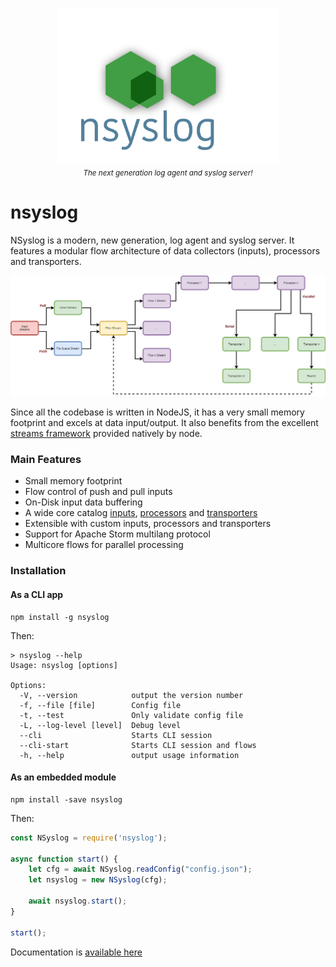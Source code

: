 <p align="center">
	<img src="doc/assets/logo-nsyslog-tr.png" alt="Logo" height="250px" style="display:block">
	<i><sub>The next generation log agent and syslog server!</sub></i>
</p>

# nsyslog
NSyslog is a modern, new generation, log agent and syslog server. It features a modular flow architecture of data collectors (inputs), processors and transporters.

![Architecture](doc/assets/nsyslog.png)

Since all the codebase is written in NodeJS, it has a very small memory footprint and excels at data input/output. It also benefits from the excellent [streams framework](https://nodejs.org/api/stream.html) provided natively by node.

### Main Features
* Small memory footprint
* Flow control of push and pull inputs
* On-Disk input data buffering
* A wide core catalog [inputs](doc/inputs/index.md), [processors](doc/processors/index.md) and [transporters](doc/transporters/index.md)
* Extensible with custom inputs, processors and transporters
* Support for Apache Storm multilang protocol
* Multicore flows for parallel processing

### Installation
#### As a CLI app
```
npm install -g nsyslog
```

Then:
```shell
> nsyslog --help
Usage: nsyslog [options]

Options:
  -V, --version            output the version number
  -f, --file [file]        Config file
  -t, --test               Only validate config file
  -L, --log-level [level]  Debug level
  --cli                    Starts CLI session
  --cli-start              Starts CLI session and flows
  -h, --help               output usage information
```

#### As an embedded module
```
npm install -save nsyslog
```

Then:
```javascript
const NSyslog = require('nsyslog');

async function start() {
	let cfg = await NSyslog.readConfig("config.json");
	let nsyslog = new NSyslog(cfg);

	await nsyslog.start();
}

start();
```

Documentation is [available here](doc/README.md)
